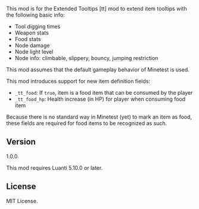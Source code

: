 This mod is for the Extended Tooltips [tt] mod to extend item tooltips with the following
basic info:

* Tool digging times
* Weapon stats
* Food stats
* Node damage
* Node light level
* Node info: climbable, slippery, bouncy, jumping restriction

This mod assumes that the default gameplay behavior of Minetest is used.

This mod introduces support for new item definition fields:

* `_tt_food`: If `true`, item is a food item that can be consumed by the player
* `_tt_food_hp`: Health increase (in HP) for player when consuming food item

Because there is no standard way in Minetest (yet) to mark an item as food, these fields
are required for food items to be recognized as such.

## Version
1.0.0

This mod requires Luanti 5.10.0 or later.

## License
MIT License.
